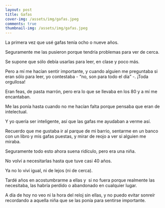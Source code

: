 ```yaml
---
layout: post
title: Gafas
cover-img: /assets/img/gafas.jpeg
comments: true
thumbnail-img: /assets/img/gafas.jpeg
---
```



La primera vez que usé gafas tenía ocho o nueve años.

Seguramente me las pusieron porque tendría problemas para ver de cerca. 

Se supone que sólo debía usarlas para leer, en clase y poco más.

Pero a mí me hacían sentir importante, y cuando alguien me preguntaba si eran sólo para leer, yo contestaba - “no, son para todo el día” -. ¡Toda orgullosa!

Eran feas, de pasta marrón, pero era lo que se llevaba en los 80 y a mí me encantaban.

Me las ponía hasta cuando no me hacían falta porque pensaba que eran de intelectual.

Y yo quería ser inteligente, así que las gafas me ayudaban a verme así.

Recuerdo que me gustaba ir al parque de mi barrio, sentarme en un banco con un libro y mis gafas puestas, y mirar de reojo a ver si alguien me miraba.

Seguramente todo esto ahora suena ridículo, pero era una niña.
  
No volví a necesitarlas hasta que tuve casi 40 años.

Ya no lo viví igual, ni de lejos (ni de cerca).

Tardé años en acostumbrarme a ellas y  si no fuera porque realmente las necesitaba, las habría perdido o abandonado en cualquier lugar.

A día de hoy no veo ni la hora del reloj sin ellas, y no puedo evitar sonreír recordando a aquella niña que se las ponía para sentirse importante.








